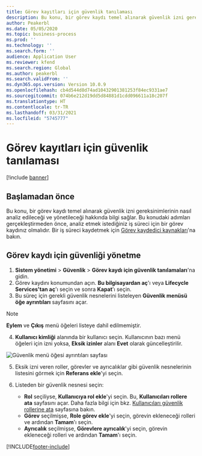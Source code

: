 ```yaml
---
title: Görev kayıtları için güvenlik tanılaması
description: Bu konu, bir görev kaydı temel alınarak güvenlik izni gereksinimlerinin nasıl analiz edileceği ve yönetileceği hakkında bilgi sağlar.
author: Peakerbl
ms.date: 05/05/2020
ms.topic: business-process
ms.prod: ''
ms.technology: ''
ms.search.form: ''
audience: Application User
ms.reviewer: kfend
ms.search.region: Global
ms.author: peakerbl
ms.search.validFrom: ''
ms.dyn365.ops.version: Version 10.0.9
ms.openlocfilehash: cb4d544d8d74ad10432901381253f84ec9331ae7
ms.sourcegitcommit: 074b6e212d19dd5d84881d1cdd096611a18c207f
ms.translationtype: HT
ms.contentlocale: tr-TR
ms.lasthandoff: 03/31/2021
ms.locfileid: "5745777"
---
```

# <a name="security-diagnostics-for-task-recordings"></a>Görev kayıtları için güvenlik tanılaması

[!include [banner](../../includes/banner.md)]

## <a name="before-you-begin"></a>Başlamadan önce

Bu konu, bir görev kaydı temel alınarak güvenlik izni gereksinimlerinin nasıl analiz edileceği ve yönetileceği hakkında bilgi sağlar. Bu konudaki adımları gerçekleştirmeden önce, analiz etmek istediğiniz iş süreci için bir görev kaydınız olmalıdır. Bir iş süreci kaydetmek için [Görev kaydedici kaynakları](../../user-interface/task-recorder.md)'na bakın. 

## <a name="manage-security-for-a-task-recording"></a>Görev kaydı için güvenliği yönetme

1. **Sistem yönetimi** > **Güvenlik** > **Görev kaydı için güvenlik tanılamaları**'na gidin.
2. Görev kaydını konumundan açın. **Bu bilgisayardan aç**'ı veya **Lifecycle Services'tan aç**'ı seçin ve sonra **Kapat**'ı seçin.
3. Bu süreç için gerekli güvenlik nesnelerini listeleyen **Güvenlik menüsü öğe ayrıntıları** sayfasını açar.

 > [!NOTE]
 > **Eylem** ve **Çıkış** menü öğeleri listeye dahil edilmemiştir.

4. **Kullanıcı kimliği** alanında bir kullanıcı seçin. Kullanıcının bazı menü öğeleri için izni yoksa, **Eksik izinler** alanı **Evet** olarak güncelleştirilir.
  
  ![Güvenlik menü öğesi ayrıntıları sayfası](../media/Security-Menu-Item-Details.png)

5. Eksik izni veren roller, görevler ve ayrıcalıklar gibi güvenlik nesnelerinin listesini görmek için **Referans ekle**'yi seçin.
6. Listeden bir güvenlik nesnesi seçin:

    - **Rol** seçiliyse, **Kullanıcıya rol ekle**'yi seçin. Bu, **Kullanıcıları rollere ata** sayfasını açar. Daha fazla bilgi için bkz. [Kullanıcıları güvenlik rollerine ata](assign-users-security-roles.md) sayfasına bakın.
    - **Görev** seçilmişse, **Role görev ekle**'yi seçin, görevin ekleneceği rolleri ve ardından **Tamam**'ı seçin.
    - **Ayrıcalık** seçilmişse, **Görevlere ayrıcalık**'yi seçin, görevin ekleneceği rolleri ve ardından **Tamam**'ı seçin.


[!INCLUDE[footer-include](../../../../includes/footer-banner.md)]